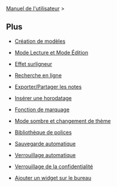 [Manuel de l'utilisateur](/dragonnest/drawnote/manual/fr) >

Plus
---

- [Création de modèles](creating_templates.md)

- [Mode Lecture et Mode Édition](reading_mode_and_editing_mode.md)

- [Effet surligneur](highlighter_effect.md)

- [Recherche en ligne](online_search.md)

- [Exporter/Partager les notes](export_share_notes.md)

- [Insérer une horodatage](insert_timestamp.md)

- [Fonction de marquage](marking_function.md)

- [Mode sombre et changement de thème](dark_mode_theme.md)

- [Bibliothèque de polices](font_library.md)

- [Sauvegarde automatique](autosave.md)

- [Verrouillage automatique](automatic_locking.md)

- [Verrouillage de la confidentialité](privacy_lock.md)

- [Ajouter un widget sur le bureau](add_desktop_widget.md)
